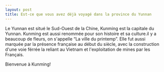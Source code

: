 ```yaml
---
layout: post
title: Est-ce que vous avez déjà voyagé dans la province du Yunnan
---
```


Le Yunnan est situé le Sud-Ouest de la Chine, Kunming est la capitale du Yunnan. Kunming est aussi renommée pour son histoire et sa culture.il y a beaucoup de fleurs, on s'appelle “La ville du printemp”.  Elle fut aussi marquée par la présence française au début du siècle, avec la construction d'une voie férrée la reliant au Vietnam et l'exploitation de mines par les Français.

Bienvenue à Kunming!
